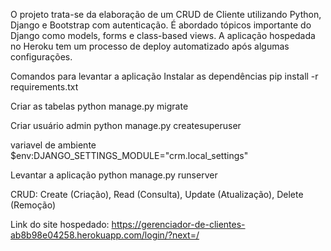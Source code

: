 O projeto trata-se da elaboração de um CRUD de Cliente utilizando Python, Django e Bootstrap com autenticação. É abordado tópicos importante do Django como models, forms e class-based views. A aplicação hospedada no Heroku tem um processo de deploy automatizado após algumas configurações.

Comandos para levantar a aplicação
Instalar as dependências
pip install -r requirements.txt

Criar as tabelas
python manage.py migrate

Criar usuário admin
python manage.py createsuperuser

variavel de ambiente
$env:DJANGO_SETTINGS_MODULE="crm.local_settings"

Levantar a aplicação
python manage.py runserver

CRUD: Create (Criação), Read (Consulta), Update (Atualização), Delete (Remoção)

Link do site hospedado: https://gerenciador-de-clientes-ab8b98e04258.herokuapp.com/login/?next=/
